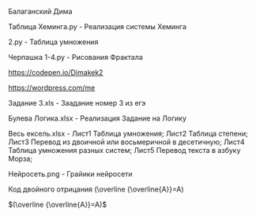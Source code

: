 Балаганский Дима

Таблица Хеминга.py - Реализация системы Хеминга

2.py - Таблица умножения

Черпашка 1-4.py - Рисования Фрактала

https://codepen.io/Dimakek2

https://wordpress.com/me

Задание 3.xls - Заадание номер 3 из егэ

Булева Логика.xlsx - Реализация Задание на Логику

Весь ексель.xlsx - Лист1 Таблица умножения; Лист2 Таблица степени; Лист3 Перевод из двоичной или восьмеричной в десетичную; Лист4 Таблица умножения разных систем; Лист5 Перевод текста в азбуку Морза;

Нейросеть.png -  Грайики нейросети

Код двойного отрицания (\overline {\overline{A}}=A)

$(\overline {\overline{A}}=A)$
